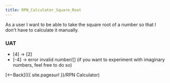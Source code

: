 ```yaml
---
title: RPN_Calculator_Square_Root
---
```

As a user I want to be able to take the square root of a number so that I don't have to calculate it manually.

### UAT
* [4] <sqrt> -> [2]
* [-4] <sqrt> -> error invalid number/[]  (if you want to experiment with imaginary numbers, feel free to do so)

[<--Back]({{ site.pagesurl }}/RPN Calculator)